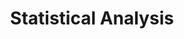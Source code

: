 ---
types: "word"

title: "Statistical Analysis"

categories: ['']

tags: ['Statistical', 'Analysis']

arabic: 'التحليل الإحصائي'

arexps: []

enwords: ['Statistical Analysis']

enexps: []

arlexicons: 'ح'

enlexicons: 'S'

authors: ['Ruqayya Roshdy']

translators: ['']

citations: 'العربية والذكاء الاصطناعي'

sources: 'مركز الملك عبدالله بن عبدالعزيز الدولي لخدمة اللغة العربية'

word: "true"

slug: ""
---